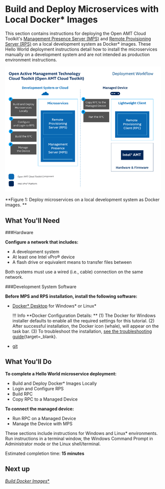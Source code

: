# Build and Deploy Microservices with Local Docker* Images

This section contains instructions for deploying the  Open AMT Cloud Toolkit's [Management Presence Server (MPS)](../Glossary.md#m) and [Remote Provisioning Server (RPS)](../Glossary.md#r) on a local development system as Docker* images. These Hello World deployment instructions detail how to install the microservices manually on a development system and are not intended as production environment instructions.

[![Docker Local Overview](../assets/images/LocalDockerWorkflow.png)](../assets/images/LocalDockerWorkflow.png)


**Figure 1: Deploy microservices on a local development system as Docker images. **


## What You'll Need

###Hardware

**Configure a network that includes:**

-  A development system 
-  At least one Intel vPro® device
-  A flash drive or equivalent means to transfer files between

Both systems must use a wired (i.e., cable) connection on the same network.

###Development System Software

**Before MPS and RPS installation, install the following software:**

- [Docker* Desktop](https://www.docker.com/products/docker-desktop) for Windows* or Linux*
  
    !!! Info
        **Docker Configuration Details: **
        (1) The Docker for Windows installer defaults to enable all the required settings for this tutorial.
        (2) After successful installation, the Docker icon (whale), will appear on the task bar. 
        (3) To troubleshoot the installation, [see the troubleshooting guide](https:/docs.docker.com/docker-for-windows/troubleshoot/){target=_blank}.

- [git](https://git-scm.com/downloads)
     

## What You'll Do

**To complete a Hello World microservice deployment:**

- Build and Deploy Docker* Images Locally
- Login and Configure RPS
- Build RPC
- Copy RPC to a Managed Device

**To connect the managed device:**

- Run RPC on a Managed Device
- Manage the Device with MPS

These sections include instructions for Windows and Linux* environments. Run instructions in a terminal window, the Windows Command Prompt in Administrator mode or the Linux shell/terminal.

Estimated completion time: **15 minutes**

## Next up
[**Build Docker* Images**](dockerLocal.md)

